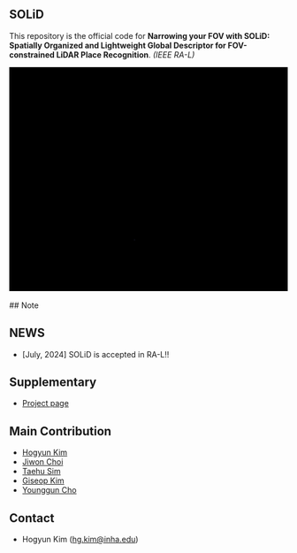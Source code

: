 ## SOLiD    
This repository is the official code for **Narrowing your FOV with SOLiD: Spatially Organized and Lightweight Global Descriptor for FOV-constrained LiDAR Place Recognition**. *(IEEE RA-L)*
 
![image](fig/kitti05_solid.gif)

</div>

</div>
## Note

## NEWS
* [July, 2024] SOLiD is accepted in RA-L!!

## Supplementary
* [Project page](https://sites.google.com/view/lidar-solid)

## Main Contribution
* [Hogyun Kim](https://scholar.google.com/citations?user=t5UEbooAAAAJ&hl=ko)
* [Jiwon Choi](https://scholar.google.com/citations?user=wL8VdUMAAAAJ&hl=ko)
* [Taehu Sim](https://scholar.google.com/citations?user=UPg-JuQAAAAJ&hl=ko)
* [Giseop Kim](https://scholar.google.com/citations?user=9mKOLX8AAAAJ&hl=ko)
* [Younggun Cho](https://scholar.google.com/citations?user=W5MOKWIAAAAJ&hl=ko)

## Contact
* Hogyun Kim (hg.kim@inha.edu)
